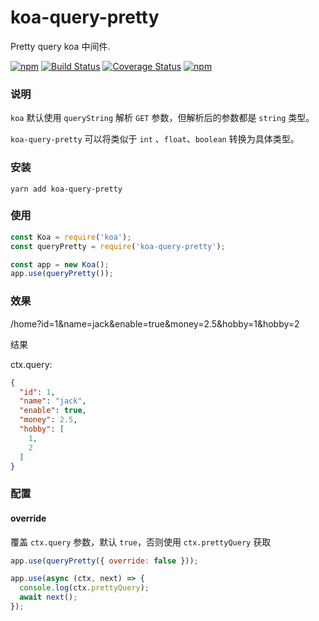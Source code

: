 # koa-query-pretty

Pretty query koa 中间件.

[![npm](https://img.shields.io/npm/v/koa-query-pretty.svg?style=flat-square)](https://www.npmjs.com/package/koa-query-pretty)
[![Build Status](https://travis-ci.org/MinJieLiu/koa-query-pretty.svg?branch=master)](https://travis-ci.org/MinJieLiu/koa-query-pretty)
[![Coverage Status](https://coveralls.io/repos/github/MinJieLiu/koa-query-pretty/badge.svg?branch=master)](https://coveralls.io/github/MinJieLiu/koa-query-pretty?branch=master)
[![npm](https://img.shields.io/npm/dt/koa-query-pretty.svg?style=flat-square)](https://github.com/MinJieLiu/koa-query-pretty)

### 说明

`koa` 默认使用 `queryString` 解析 `GET` 参数，但解析后的参数都是 `string` 类型。

`koa-query-pretty` 可以将类似于 `int` 、`float`、`boolean` 转换为具体类型。

### 安装

```
yarn add koa-query-pretty
```

### 使用

```js
const Koa = require('koa');
const queryPretty = require('koa-query-pretty');

const app = new Koa();
app.use(queryPretty());
```

### 效果

/home?id=1&name=jack&enable=true&money=2.5&hobby=1&hobby=2

结果

ctx.query:
```json
{
  "id": 1,
  "name": "jack",
  "enable": true,
  "money": 2.5,
  "hobby": [
    1,
    2
  ]
}
```

### 配置

#### override

覆盖 `ctx.query` 参数，默认 `true`，否则使用 `ctx.prettyQuery` 获取

```js
app.use(queryPretty({ override: false }));

app.use(async (ctx, next) => {
  console.log(ctx.prettyQuery);
  await next();
});
```
